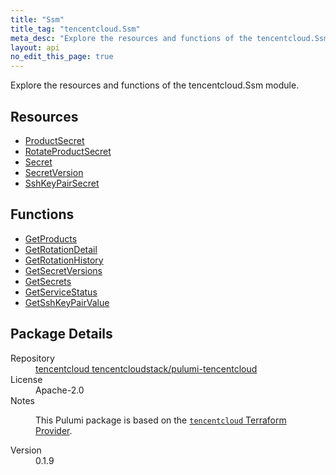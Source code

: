 ```yaml
---
title: "Ssm"
title_tag: "tencentcloud.Ssm"
meta_desc: "Explore the resources and functions of the tencentcloud.Ssm module."
layout: api
no_edit_this_page: true
---
```


<!-- WARNING: this file was generated by Pulumi Docs Generator. -->
<!-- Do not edit by hand unless you're certain you know what you are doing! -->

Explore the resources and functions of the tencentcloud.Ssm module.

<h2 id="resources">Resources</h2>
<ul class="api">
    <li><a href="productsecret/" title="ProductSecret"><span class="api-symbol api-symbol--resource"></span>ProductSecret</a></li>
    <li><a href="rotateproductsecret/" title="RotateProductSecret"><span class="api-symbol api-symbol--resource"></span>RotateProductSecret</a></li>
    <li><a href="secret/" title="Secret"><span class="api-symbol api-symbol--resource"></span>Secret</a></li>
    <li><a href="secretversion/" title="SecretVersion"><span class="api-symbol api-symbol--resource"></span>SecretVersion</a></li>
    <li><a href="sshkeypairsecret/" title="SshKeyPairSecret"><span class="api-symbol api-symbol--resource"></span>SshKeyPairSecret</a></li>
</ul>

<h2 id="functions">Functions</h2>
<ul class="api">
    <li><a href="getproducts/" title="GetProducts"><span class="api-symbol api-symbol--function"></span>GetProducts</a></li>
    <li><a href="getrotationdetail/" title="GetRotationDetail"><span class="api-symbol api-symbol--function"></span>GetRotationDetail</a></li>
    <li><a href="getrotationhistory/" title="GetRotationHistory"><span class="api-symbol api-symbol--function"></span>GetRotationHistory</a></li>
    <li><a href="getsecretversions/" title="GetSecretVersions"><span class="api-symbol api-symbol--function"></span>GetSecretVersions</a></li>
    <li><a href="getsecrets/" title="GetSecrets"><span class="api-symbol api-symbol--function"></span>GetSecrets</a></li>
    <li><a href="getservicestatus/" title="GetServiceStatus"><span class="api-symbol api-symbol--function"></span>GetServiceStatus</a></li>
    <li><a href="getsshkeypairvalue/" title="GetSshKeyPairValue"><span class="api-symbol api-symbol--function"></span>GetSshKeyPairValue</a></li>
</ul>

<h2 id="package-details">Package Details</h2>
<dl class="package-details">
	<dt>Repository</dt>
	<dd><a href="https://github.com/tencentcloudstack/pulumi-tencentcloud">tencentcloud tencentcloudstack/pulumi-tencentcloud</a></dd>
	<dt>License</dt>
	<dd>Apache-2.0</dd>
	<dt>Notes</dt>
	<dd><p>This Pulumi package is based on the <a href="https://github.com/tencentcloudstack/terraform-provider-tencentcloud"><code>tencentcloud</code> Terraform Provider</a>.</p>
</dd>
	<dt>Version</dt>
	<dd>0.1.9</dd>
</dl>

